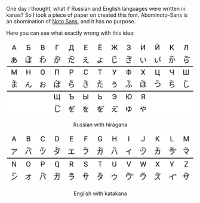 One day I thought, what if Russian and English languages were written in kanas? So I took a piece of paper on created this font. Abominoto-Sans is an abomination of [Noto Sans](https://fonts.google.com/specimen/Noto+Sans+JP), and it has no purpose.

Here you can see what exactly wrong with this idea:

<div align="center">
<img src="https://raw.githubusercontent.com/dobrosketchkun/Abominoto-Sans/main/ab_ru.jpg" width="800">
<p>Russian with hiragana</p>
</div>


<div align="center">
<img src="https://raw.githubusercontent.com/dobrosketchkun/Abominoto-Sans/main/ab_en.jpg" width="800">
<p>English with katakana</p>
</div>
                                                                                                    
                                                                                                    
                                                                                                    
                                                                                                    
